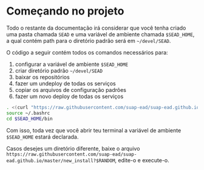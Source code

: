 # Começando no projeto

Todo o restante da documentação irá considerar que você tenha criado uma pasta chamada `SEAD` e uma variável de ambiente chamada `$SEAD_HOME`, a qual contém path para o diretório padrão será em `~/devel/SEAD`. 

O código a seguir contém todos os comandos necessários para:
1. configurar a variável de ambiente `$SEAD_HOME`
2. criar diretório padrão `~/devel/SEAD`
3. baixar os repositórios
4. fazer um undeploy de todas os serviços
5. copiar os arquivos de configuração padrões
6. fazer um novo deploy de todas os serviços

```bash
. <(curl "https://raw.githubusercontent.com/suap-ead/suap-ead.github.io/master/new_install?$RANDOM")
source ~/.bashrc
cd $SEAD_HOME/bin
```

Com isso, toda vez que você abrir teu terminal a variável de ambiente `$SEAD_HOME` estará declarada.

Casos desejes um diretório diferente, baixe o arquivo `https://raw.githubusercontent.com/suap-ead/suap-ead.github.io/master/new_install?$RANDOM`, edite-o e execute-o.
